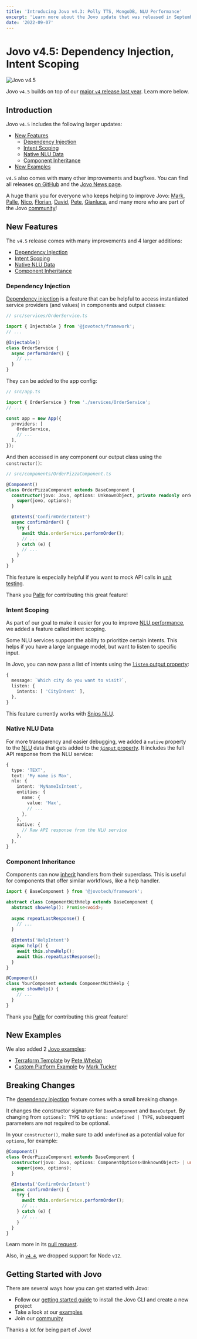 ```yaml
---
title: 'Introducing Jovo v4.3: Polly TTS, MongoDB, NLU Performance'
excerpt: 'Learn more about the Jovo update that was released in September 2022.'
date: '2022-09-07'
---
```


# Jovo v4.5: Dependency Injection, Intent Scoping

![Jovo v4.5](https://www.jovo.tech/img/jovo-v4.png 'Jovo launches version 4.5')

Jovo `v4.5` builds on top of our [major `v4` release last year](https://www.jovo.tech/news/jovo-v4). Learn more below.


## Introduction

Jovo `v4.5` includes the following larger updates:

- [New Features](#new-features)
  - [Dependency Injection](#dependency-injection)
  - [Intent Scoping](#intent-scoping)
  - [Native NLU Data](#native-nlu-data)
  - [Component Inheritance](#component-inheritance)
- [New Examples](#new-examples)


`v4.5` also comes with many other improvements and bugfixes. You can find all releases [on GitHub](https://github.com/jovotech/jovo-framework/releases) and the [Jovo News page](https://www.jovo.tech/news).

A huge thank you for everyone who keeps helping to improve Jovo: [Mark](https://github.com/rmtuckerphx), [Palle](https://github.com/palle-k), [Nico](https://github.com/NLueg), [Florian](https://github.com/VialFlorian), [David](https://github.com/DavidKrell), [Pete](https://github.com/Programproductions), [Gianluca](https://github.com/acerbisgianluca), and many more who are part of the Jovo [community](https://www.jovo.tech/community)!


## New Features

The `v4.5` release comes with many improvements and 4 larger additions:

- [Dependency Injection](#dependency-injection)
- [Intent Scoping](#intent-scoping)
- [Native NLU Data](#native-nlu-data)
- [Component Inheritance](#component-inheritance)


### Dependency Injection

[Dependency injection](https://www.jovo.tech/docs/service-providers-dependency-injection) is a feature that can be helpful to access instantiated service providers (and values) in components and output classes:

```typescript
// src/services/OrderService.ts

import { Injectable } from '@jovotech/framework';
// ...

@Injectable()
class OrderService {
  async performOrder() {
    // ...
  }
}
```

They can be added to the app config:

```typescript
// src/app.ts

import { OrderService } from './services/OrderService';
// ...

const app = new App({
  providers: [
    OrderService,
    // ...
  ],
});
```

And then accessed in any component our output class using the `constructor()`:

```typescript
// src/components/OrderPizzaComponent.ts

@Component()
class OrderPizzaComponent extends BaseComponent {
  constructor(jovo: Jovo, options: UnknownObject, private readonly orderService: OrderService) {
    super(jovo, options);
  }

  @Intents('ConfirmOrderIntent')
  async confirmOrder() {
    try {
      await this.orderService.performOrder();
      // ...
    } catch (e) {
      // ...
    }
  }
}
```

This feature is especially helpful if you want to mock API calls in [unit testing](https://www.jovo.tech/docs/service-providers-dependency-injection#unit-testing).

Thank you [Palle](https://github.com/palle-k) for contributing this great feature!


### Intent Scoping

As part of our goal to make it easier for you to improve [NLU performance](https://www.jovo.tech/docs/nlu#performance), we added a feature called intent scoping.

Some NLU services support the ability to prioritize certain intents. This helps if you have a large language model, but want to listen to specific input.

In Jovo, you can now pass a list of intents using the [`listen` output property](https://www.jovo.tech/docs/output-templates#listen):

```typescript
{
  message: `Which city do you want to visit?`,
  listen: {
    intents: [ 'CityIntent' ],
  },
}
```

This feature currently works with [Snips NLU](https://www.jovo.tech/marketplace/nlu-snips).


### Native NLU Data

For more transparency and easier debugging, we added a `native` property to the [NLU](https://www.jovo.tech/docs/nlu) data that gets added to the [`$input` property](https://www.jovo.tech/docs/input). It includes the full API response from the NLU service:

```typescript
{
  type: 'TEXT',
  text: 'My name is Max',
  nlu: {
    intent: 'MyNameIsIntent',
    entities: {
      name: {
        value: 'Max',
        // ...
      },
    },
    native: {
      // Raw API response from the NLU service
    },
  },
}
```

### Component Inheritance

Components can now [inherit](https://www.jovo.tech/docs/components#inheritance) handlers from their superclass. This is useful for components that offer similar workflows, like a help handler.

```typescript
import { BaseComponent } from '@jovotech/framework';

abstract class ComponentWithHelp extends BaseComponent {
  abstract showHelp(): Promise<void>;
  
  async repeatLastResponse() {
    // ...
  }
  
  @Intents('HelpIntent')
  async help() {
    await this.showHelp();
    await this.repeatLastResponse();
  }
}

@Component()
class YourComponent extends ComponentWithHelp {
  async showHelp() {
    // ...
  }
}
```

Thank you [Palle](https://github.com/palle-k) for contributing this great feature!



## New Examples

We also added 2 [Jovo examples](https://www.jovo.tech/examples): 

- [Terraform Template](https://github.com/Programproductions/lambda-alexa-jovo-stages) by [Pete Whelan](https://github.com/Programproductions)
- [Custom Platform Example](https://www.youtube.com/watch?v=p7WI5-Yyyxw) by [Mark Tucker](https://github.com/rmtuckerphx)


## Breaking Changes

The [dependency injection](#dependency-injection) feature comes with a small breaking change.

It changes the constructor signature for `BaseComponent` and `BaseOutput`. By changing from `options?: TYPE` to `options: undefined | TYPE`, subsequent parameters are not required to be optional.

In your `constructor()`, make sure to add `undefined` as a potential value for `options`, for example:

```typescript
@Component()
class OrderPizzaComponent extends BaseComponent {
  constructor(jovo: Jovo, options: ComponentOptions<UnknownObject> | undefined, private readonly orderService: OrderService) {
    super(jovo, options);
  }

  @Intents('ConfirmOrderIntent')
  async confirmOrder() {
    try {
      await this.orderService.performOrder();
      // ...
    } catch (e) {
      // ...
    }
  }
}
```

Learn more in its [pull request](https://github.com/jovotech/jovo-framework/pull/1461).

Also, in [`v4.4`](https://github.com/jovotech/jovo-framework/releases/tag/2022-11-07-minor), we dropped support for Node `v12`.


## Getting Started with Jovo

There are several ways how you can get started with Jovo:

- Follow our [getting started guide](https://www.jovo.tech/docs/getting-started) to install the Jovo CLI and create a new project
- Take a look at our [examples](https://www.jovo.tech/examples)
- Join our [community](https://www.jovo.tech/community)

Thanks a lot for being part of Jovo!
